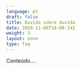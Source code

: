 ```yaml
---
language: pt
draft: false
title: Duvida sobre duvida
date: 2020-11-06T18:08:14Z
weight: 3
layout: none
type: faq
---
```

Conteúdo....